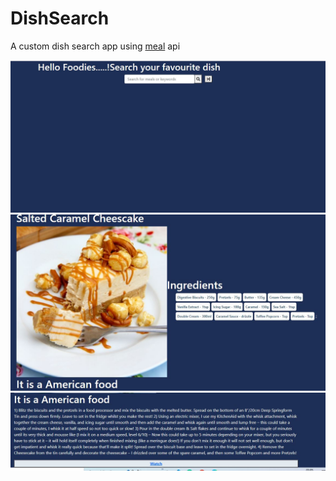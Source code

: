# DishSearch


A custom dish search app using [meal](https://www.themealdb.com/api.php) api

<img src="Assets/Mainpage.jpg">

<img src="Assets/randomfood1.jpg">

<img src="Assets/randomfood2.jpg">
